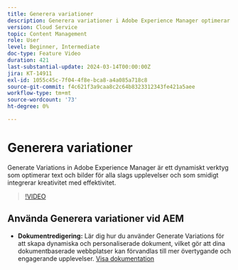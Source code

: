```yaml
---
title: Generera variationer
description: Generera variationer i Adobe Experience Manager optimerar text och bilder för alla upplevelser.
version: Cloud Service
topic: Content Management
role: User
level: Beginner, Intermediate
doc-type: Feature Video
duration: 421
last-substantial-update: 2024-03-14T00:00:00Z
jira: KT-14911
exl-id: 1055c45c-7f04-4f8e-bca8-a4a085a718c8
source-git-commit: f4c621f3a9caa8c2c64b8323312343fe421a5aee
workflow-type: tm+mt
source-wordcount: '73'
ht-degree: 0%

---
```


# Generera variationer

Generate Variations in Adobe Experience Manager är ett dynamiskt verktyg som optimerar text och bilder för alla slags upplevelser och som smidigt integrerar kreativitet med effektivitet.

>[!VIDEO](https://video.tv.adobe.com/v/3427946/?learn=on)

## Använda Generera variationer vid AEM

+ __Dokumentredigering:__ Lär dig hur du använder Generate Variations för att skapa dynamiska och personaliserade dokument, vilket gör att dina dokumentbaserade webbplatser kan förvandlas till mer övertygande och engagerande upplevelser. [Visa dokumentation](https://www.aem.live/docs/sidekick-generate-variations)
